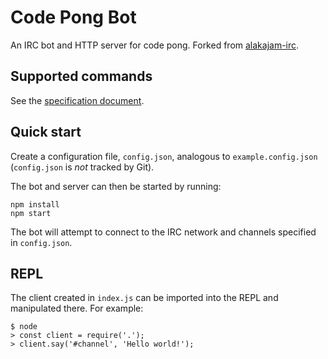 # Code Pong Bot
An IRC bot and HTTP server for code pong. Forked from
[alakajam-irc](https://github.com/alakajam-team/alakajam-irc).

## Supported commands
See the [specification document](./spec/README.md).

## Quick start
Create a configuration file, `config.json`, analogous to `example.config.json`
(`config.json` is _not_ tracked by Git).

The bot and server can then be started by running:

    npm install
    npm start

The bot will attempt to connect to the IRC network and channels specified in
`config.json`.

## REPL
The client created in `index.js` can be imported into the REPL and manipulated there. For example:

    $ node
    > const client = require('.');
    > client.say('#channel', 'Hello world!');
